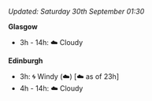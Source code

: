 *Updated: Saturday 30th September 01:30*

**Glasgow**

* 3h - 14h: :cloud: Cloudy

**Edinburgh**

* 3h: :cyclone: Windy (:cloud:) [:cloud: as of 23h]
* 4h - 14h: :cloud: Cloudy
